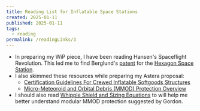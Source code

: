 ```yaml
---
title: Reading List for Inflatable Space Stations
created: 2025-01-11
published: 2025-01-11
tags:
  - reading
permalink: /readingLinks/3
---
```

- In preparing my WiP piece, I have been reading Hansen's Spaceflight Revolution. This led me to find Berglund's [patent](https://patents.google.com/patent/US3169725A/en) for the [Hexagon Space Station](https://patentimages.storage.googleapis.com/a4/81/3b/cbb51975e79b10/US3169725.pdf).
- I also skimmed these resources while preparing my Astera proposal:
	- [Certification Guidelines For Crewed Inflatable Softgoods Structures](https://ntrs.nasa.gov/citations/20220011425)
	- [Micro-Meteoroid and Orbital Debris (MMOD) Protection Overview](https://ntrs.nasa.gov/api/citations/20190001193/downloads/20190001193.pdf)
- I should also read [Whipple Shield and Sizing Equations](https://ntrs.nasa.gov/api/citations/19920010826/downloads/19920010826.pdf) to  will help me better understand modular MMOD protection suggested by Gordon.